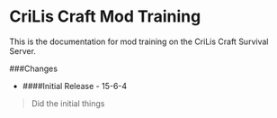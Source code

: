 # CriLis Craft Mod Training
This is the documentation for mod training on the CriLis Craft Survival Server.

###Changes
* ####Initial Release - 15-6-4
> Did the initial things
